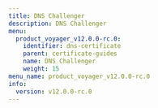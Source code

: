 ```yaml
---
title: DNS Challenger
description: DNS Challenger
menu:
  product_voyager_v12.0.0-rc.0:
    identifier: dns-certificate
    parent: certificate-guides
    name: DNS Challenger
    weight: 15
menu_name: product_voyager_v12.0.0-rc.0
info:
  version: v12.0.0-rc.0
---
```


